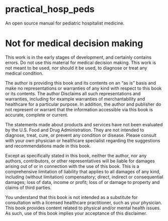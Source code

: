 # practical_hosp_peds
An open source manual for pediatric hospitalist medicine.



# Not for medical decision making
This work is in the early stages of development, and certainly contains errors. Do not use this material for medical decision making. This work is not meant to be used, nor should it be used, to diagnose or treat any medical condition. 

The author is providing this book and its contents on an “as is” basis and make no
representations or warranties of any kind with respect to this book or its contents. The author
Disclaims all such representations and warranties, including for example warranties of merchantability and
healthcare for a particular purpose. In addition, the author and publisher do not represent or warrant that the
information accessible via this book is accurate, complete or current.

The statements made about products and services have not been evaluated by the U.S. Food and Drug
Administration. They are not intended to diagnose, treat, cure, or prevent any condition or disease. Please
consult with your own physician or healthcare specialist regarding the suggestions and recommendations made in
this book.

Except as specifically stated in this book, neither the author, nor any authors, contributors, or
other representatives will be liable for damages arising out of or in connection with the use of this book.
This is a comprehensive limitation of liability that applies to all damages of any kind, including (without
limitation) compensatory; direct, indirect or consequential damages; loss of data, income or profit; loss of or
damage to property and claims of third parties.

You understand that this book is not intended as a substitute for consultation with a licensed healthcare
practitioner, such as your physician. This book provides content related to physical and/or mental health issues. As such, use of this book
implies your acceptance of this disclaimer.